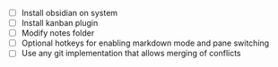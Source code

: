 
- [ ] Install obsidian on system
- [ ] Install kanban plugin
- [ ] Modify notes folder
- [ ] Optional hotkeys for enabling markdown mode and pane switching
- [ ] Use any git implementation that allows merging of conflicts